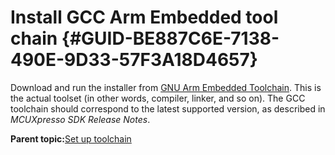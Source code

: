 # Install GCC Arm Embedded tool chain {#GUID-BE887C6E-7138-490E-9D33-57F3A18D4657}

Download and run the installer from [GNU Arm Embedded Toolchain](https://developer.arm.com/tools-and-software/open-source-software/developer-tools/gnu-toolchain/gnu-rm). This is the actual toolset \(in other words, compiler, linker, and so on\). The GCC toolchain should correspond to the latest supported version, as described in *MCUXpresso SDK Release Notes*.

**Parent topic:**[Set up toolchain](../topics/set_up_toolchain.md)

